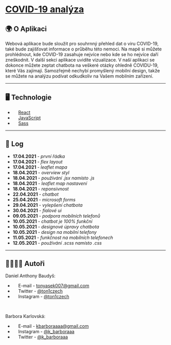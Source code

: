 # [COVID-19 analýza](https://czcovid19.netlify.app)

## 🌍 O Aplikaci

Webová aplikace bude sloužit pro souhrnný přehled dat o viru COVID-19, také bude zajišťovat informace o průběhu této nemoci. Na mapě si můžete prohlédnout, kde COVID-19 zasahuje nejvíce nebo kde se ho nejvíce daří zneškodnit. V další sekci aplikace uvidíte vizualizace. V naší aplikaci se dokonce můžete zeptat chatbota na veškeré otázky ohledně COVIDU-19, které Vás zajímají. Samozřejmě nechybí promyšlený mobilní design, takže se můžete na analýzu podívat odkudkoliv na Vašem mobilním zařízení.

---

## 🖥️ Technologie

- <img src='https://external-content.duckduckgo.com/iu/?u=http%3A%2F%2Flogos-download.com%2Fwp-content%2Fuploads%2F2016%2F09%2FReact_logo_logotype_emblem.png&f=1&nofb=1' height="13"> [React](https://reactjs.org/)
- <img src='https://external-content.duckduckgo.com/iu/?u=https%3A%2F%2Fupload.wikimedia.org%2Fwikipedia%2Fcommons%2Fthumb%2F9%2F99%2FUnofficial_JavaScript_logo_2.svg%2F1200px-Unofficial_JavaScript_logo_2.svg.png&f=1&nofb=1' height="13"> [JavaScript](https://www.javascript.com/)
- <img src='https://external-content.duckduckgo.com/iu/?u=http%3A%2F%2Fvanseodesign.com%2Fblog%2Fwp-content%2Fuploads%2F2015%2F09%2Fsass-logo-2.png&f=1&nofb=1' height="13"> [Sass](https://sass-lang.com/)

---

## 📜 Log

- **17.04.2021** - _první řádka_
- **17.04.2021** - _flex layout_
- **17.04.2021** - _leaflet mapa_
- **18.04.2021** - _overview styl_
- **18.04.2021** - _používání .jsx namísto .js_
- **18.04.2021** - _leaflet map nastavení_
- **18.04.2021** - _reponsivnost_
- **22.04.2021** - _chatbot_
- **25.04.2021** - _microsoft forms_
- **29.04.2021** - _vylepšení chatbota_
- **30.04.2021** - _fialové ui_
- **09.05.2021** - _podpora mobilních telefonů_
- **10.05.2021** - _chatbot je 100% funkční_
- **10.05.2021** - _designové úpravy chatbota_
- **10.05.2021** - _design na mobilní telefony_
- **11.05.2021** - _funkčnost na mobilních telefonech_
- **12.05.2021** - _používání .scss namísto .css_

---

## 👩‍💻👨‍💻 Autoři

Daniel Anthony Baudyš:

- <img src='https://external-content.duckduckgo.com/iu/?u=https%3A%2F%2Fupload.wikimedia.org%2Fwikipedia%2Fcommons%2F4%2F4e%2FGmail_Icon.png&f=1&nofb=1' height='13'> E-mail - tonyasek007@gmail.com
- <img src='https://external-content.duckduckgo.com/iu/?u=https%3A%2F%2Fwebstockreview.net%2Fimages%2Ftwitter-icon-transparent-png-5.png&f=1&nofb=1' height='13'> Twitter - [@ton1czech](https://twitter.com/ton1czech)
- <img src='https://external-content.duckduckgo.com/iu/?u=https%3A%2F%2Fstatesborodowntown.com%2Fwp-content%2Fuploads%2F2016%2F01%2Finstagram-Logo-PNG-Transparent-Background-download.png&f=1&nofb=1' height='13'> Instagram - [@ton1czech](https://instagram.com/ton1czech)

<br />

Barbora Karlovská:

- <img src='https://external-content.duckduckgo.com/iu/?u=https%3A%2F%2Fupload.wikimedia.org%2Fwikipedia%2Fcommons%2F4%2F4e%2FGmail_Icon.png&f=1&nofb=1' height="13"> E-mail - kbarboraaaa@gmail.com
- <img src='https://external-content.duckduckgo.com/iu/?u=https%3A%2F%2Fstatesborodowntown.com%2Fwp-content%2Fuploads%2F2016%2F01%2Finstagram-Logo-PNG-Transparent-Background-download.png&f=1&nofb=1' height='13'> Instagram - [@k_barboraaa](https://instagram.com/k_barboraaa)
- <img src='https://external-content.duckduckgo.com/iu/?u=https%3A%2F%2Fwebstockreview.net%2Fimages%2Ftwitter-icon-transparent-png-5.png&f=1&nofb=1' height='13'> Twitter - [@k_barboraaa](https://twitter.com/k_barboraaa)
